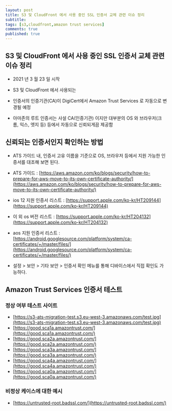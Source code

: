```yaml
---
layout: post
title: S3 및 CloudFront 에서 사용 중인 SSL 인증서 교체 관련 이슈 정리
subtitle: 
tags: [s3,cloudfront,amazon trust services]
comments: true
published: true
---
```


## S3 및 CloudFront 에서 사용 중인 SSL 인증서 교체 관련 이슈 정리
- 2021 년 3 월 23 일 시작
- S3 및 CloudFront 에서 사용되는
- 인증서의 인증기관(CA)이 DigiCert에서 Amazon Trust Services 로 자동으로 변경될 예정

- 아마존의 루트 인증서는 사설 CA(인증기관) 이지만 대부분의 OS 와 브라우저(크롬, 익스, 엣지 등) 등에서 자동으로 신뢰되게끔 제공함


## 신뢰되는 인증서인지 확인하는 방법
- ATS 가이드 내, 인증서 고유 이름을 기준으로
OS, 브라우저 등에서 지원 가능한 인증서를 대조해 보면 된다.

- ATS 가이드 : [https://aws.amazon.com/ko/blogs/security/how-to-prepare-for-aws-move-to-its-own-certificate-authority/](https://aws.amazon.com/ko/blogs/security/how-to-prepare-for-aws-move-to-its-own-certificate-authority/)

- ios 12 지원 인증서 리스트 : [https://support.apple.com/ko-kr/HT209144](https://support.apple.com/ko-kr/HT209144)
- 이 외 os 버전 리스트 : [https://support.apple.com/ko-kr/HT204132](https://support.apple.com/ko-kr/HT204132)

- aos 지원 인증서 리스트 : [https://android.googlesource.com/platform/system/ca-certificates/+/master/files/](https://android.googlesource.com/platform/system/ca-certificates/+/master/files/)
- 설정 > 보안 > 기타 보안 > 인증서 확인 메뉴를 통해 디바이스에서 직접 확인도 가능하다.


## Amazon Trust Services 인증서 테스트
### 정상 여부 테스트 사이트
- [https://s3-ats-migration-test.s3.eu-west-3.amazonaws.com/test.jpg](https://s3-ats-migration-test.s3.eu-west-3.amazonaws.com/test.jpg)
- [https://good.sca1a.amazontrust.com/](https://good.sca1a.amazontrust.com/)
- [https://good.sca2a.amazontrust.com/](https://good.sca2a.amazontrust.com/)
- [https://good.sca3a.amazontrust.com/](https://good.sca3a.amazontrust.com/)
- [https://good.sca4a.amazontrust.com/](https://good.sca4a.amazontrust.com/)
- [https://good.sca0a.amazontrust.com/](https://good.sca0a.amazontrust.com/)

### 비정상 케이스에 대한 예시
- [https://untrusted-root.badssl.com/](https://untrusted-root.badssl.com/)
